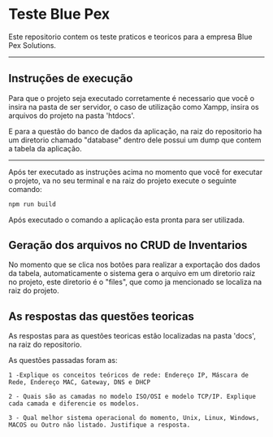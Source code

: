 # Teste Blue Pex

Este repositorio contem os teste praticos e teoricos para a empresa Blue Pex Solutions.

<hr>

<h2>Instruções de execução</h2>

Para que o projeto seja executado corretamente é necessario que você o insira na pasta de ser servidor, o caso de utilização como Xampp, insira os arquivos do projeto na pasta 'htdocs'.

E para a questão do banco de dados da aplicação, na raiz do repositorio ha um diretorio chamado "database" dentro dele possui um dump que contem a tabela da aplicação.

<hr>

Após ter executado as instruções acima no momento que você for executar o projeto, va no seu terminal e na raiz do projeto execute o seguinte comando:

```bash
npm run build 
```

Após executado o comando a aplicação esta pronta para ser utilizada.

<h2>Geração dos arquivos no CRUD de Inventarios</h2>

No momento que se clica nos botões para realizar a exportação dos dados da tabela, automaticamente o sistema gera o arquivo em um diretorio raiz no projeto, este diretorio é o "files", que como ja mencionado se localiza na raiz do projeto.

<h2>As respostas das questões teoricas</h2>

As respostas para as questões teoricas estão localizadas na pasta 'docs', na raiz do repositorio.

As questões passadas foram as:

    1 -Explique os conceitos teóricos de rede: Endereço IP, Máscara de Rede, Endereço MAC, Gateway, DNS e DHCP

    2 - Quais são as camadas no modelo ISO/OSI e modelo TCP/IP. Explique cada camada e diferencie os modelos.

    3 - Qual melhor sistema operacional do momento, Unix, Linux, Windows, MACOS ou Outro não listado. Justifique a resposta.